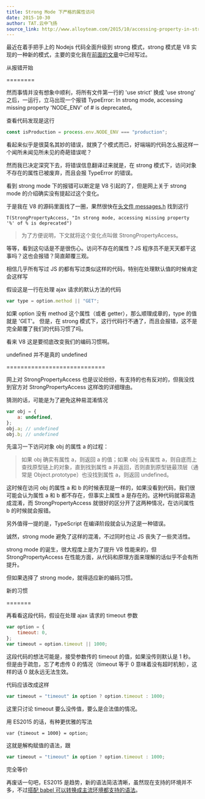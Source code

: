 ```yaml
---
title: Strong Mode 下严格的属性访问
date: 2015-10-30
author: TAT.云中飞扬
source_link: http://www.alloyteam.com/2015/10/accessing-property-in-strong-mode/
---
```


<!-- {% raw %} - for jekyll -->

最近在着手把手上的 Nodejs 代码全面升级到 strong 模式，strong 模式是 V8 实现的一种新的模式，主要的变化我在[前面的文章](http://www.alloyteam.com/2015/06/strong-mode-jie-shao/)中已经写过。

从报错开始  

========

然而事情并没有想象中顺利，将所有文件第一行的 'use strict' 换成 'use strong' 之后，一运行，立马出现一个报错 TypeError: In strong mode, accessing missing property 'NODE_ENV' of #<Object> is deprecated。

查看代码发现是这行

```javascript
const isProduction = process.env.NODE_ENV === "production";
```

看起来似乎是很莫名其妙的错误，就换了个模式而已，好端端的代码怎么报这样一个闻所未闻见所未见的奇葩错误呢？

然而我已决定深究下去，将错误信息翻译过来就是，在 strong 模式下，访问对象不存在的属性已被废弃，而且会报 TypeError 的错误。

看到 strong mode 下的报错可以断定是 V8 引起的了，但是网上关于 strong mode 的介绍确实没有提起过这个变化。

于是我在 V8 的源码里面找了一圈，果然很快在[头文件 messages.h](https://chromium.googlesource.com/v8/v8/+/refs/heads/lkgr/src/messages.h) 找到这行

    T(StrongPropertyAccess, "In strong mode, accessing missing property '%' of % is deprecated")

> 为了方便说明，下文就将这个变化点叫做 StrongPropertyAccess。

等等，看到这句话是不是很伤心。访问不存在的属性？JS 程序员不是天天都干这事吗？这也会报错？简直颠覆三观。

相信几乎所有写过 JS 的都有写过类似这样的代码，特别在处理默认值的时候肯定会这样写

假设这是一行在处理 ajax 请求的默认方法的代码

```javascript
var type = option.method || "GET";
```

如果 option 没有 method 这个属性（或者 getter），那么顺理成章的，type 的值就是 'GET'。 但是，在 strong 模式下，这行代码行不通了，而且会报错，这不是完全颠覆了我们的代码习惯了吗。

看来 V8 这是要彻底改变我们的编码习惯啊。

undefined 并不是真的 undefined  

============================

网上对 StrongPropertyAccess 也是议论纷纷，有支持的也有反对的，但我没找到官方对 StrongPropertyAccess 这样改的详细理由。

猜测的话，可能是为了避免这种易混淆情况

```javascript
var obj = {
    a: undefined,
};
obj.a; // undefined
obj.b; // undefined
```

先温习一下访问对象 obj 的属性 a 的过程：

> 如果 obj 确实有属性 a，则返回 a 的值；如果 obj 没有属性 a，则自底而上查找原型链上的对象，直到找到属性 a 并返回，否则直到原型链最顶层（通常是 Object.prototype）也没找到属性 a，则返回 undefined。

这时候在访问 obj 的属性 a 和 b 的时候表现是一样的，如果没看到代码，我们很可能会认为属性 a 和 b 都不存在，但事实上属性 a 是存在的。这种代码就容易造成混淆，而 StrongPropertyAccess 就很好的区分开了这两种情况，在访问属性 b 的时候就会报错。

另外值得一提的是，TypeScript 在编译阶段就会认为这是一种错误。

诚然，strong mode 避免了这样的混淆，不过同时也让 JS 丧失了一些灵活性。

strong mode 的诞生，很大程度上是为了提升 V8 性能来的，但 StrongPropertyAccess 在性能方面，从代码和原理方面来理解的话似乎不会有所提升。

但如果选择了 strong mode，就得适应新的编码习惯。

新的习惯  

=======

再看看这段代码，假设在处理 ajax 请求的 timeout 参数

```javascript
var option = {
    timeout: 0,
};
var timeout = option.timeout || 1000;
```

这段代码的想法可能是，接受参数传的 timeout 的值，如果没传则默认是 1 秒。 但是由于疏忽，忘了考虑传 0 的情况（timeout 等于 0 意味着没有超时机制），这样的话 0 就永远无法生效。

代码应该改成这样

```javascript
var timeout = "timeout" in option ? option.timeout : 1000;
```

这里只讨论 timeout 要么没传值，要么是合法值的情况。

用 ES2015 的话，有种更优雅的写法

    var {timeout = 1000} = option;

这就是解构赋值的语法，跟

```javascript
var timeout = "timeout" in option ? option.timeout : 1000;
```

完全等价

再废话一句吧，ES2015 是趋势，新的语法简洁清晰，虽然现在支持的环境并不多，不过[搭配 babel 可以转换成主流环境都支持的语法](http://www.alloyteam.com/2015/08/its-time-to-use-es2015/)。

<!-- {% endraw %} - for jekyll -->